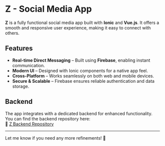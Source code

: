 # Z - Social Media App  

**Z** is a fully functional social media app built with **Ionic** and **Vue.js**. It offers a smooth and responsive user experience, making it easy to connect with others.  

## Features  
- **Real-time Direct Messaging** – Built using **Firebase**, enabling instant communication.  
- **Modern UI** – Designed with Ionic components for a native app feel.  
- **Cross-Platform** – Works seamlessly on both web and mobile devices.  
- **Secure & Scalable** – Firebase ensures reliable authentication and data storage.  

## Backend  
The app integrates with a dedicated backend for enhanced functionality. You can find the backend repository here:  
🔗 [Z Backend Repository](your-backend-repo-link-here)  

---

Let me know if you need any more refinements! 🚀
